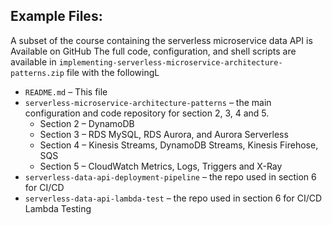 ## Example Files:

A subset of the course containing the serverless microservice data API is Available on GitHub
The full code, configuration, and shell scripts are available in `implementing-serverless-microservice-architecture-patterns.zip` file with the followingL

* `README.md` – This file
* `serverless-microservice-architecture-patterns` – the main configuration and code repository for section 2, 3, 4 and 5.
    * Section 2 – DynamoDB
    * Section 3 – RDS MySQL, RDS Aurora, and Aurora Serverless
    * Section 4 – Kinesis Streams, DynamoDB Streams, Kinesis Firehose, SQS 
    * Section 5 – CloudWatch Metrics, Logs, Triggers and X-Ray
* `serverless-data-api-deployment-pipeline` – the repo used in section 6 for CI/CD
* `serverless-data-api-lambda-test` – the repo used in section 6 for CI/CD Lambda Testing
